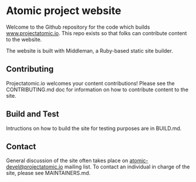 # Atomic project website

Welcome to the Github repository for the code which builds www.projectatomic.io.  This repo exists so that folks can contribute content to the website.

The website is built with Middleman, a Ruby-based static site builder.  

## Contributing

Projectatomic.io welcomes your content contributions!  Please see the CONTRIBUTING.md doc for information on how to contribute content to the site.

## Build and Test

Intructions on how to build the site for testing purposes are in BUILD.md.

## Contact

General discussion of the site often takes place on atomic-devel@projectatomic.io mailing list.  To contact an individual in charge of the site, please see MAINTAINERS.md.
